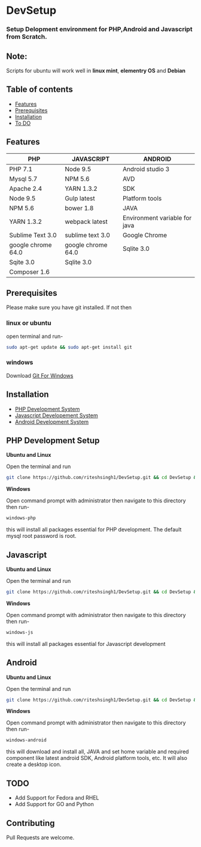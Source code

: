 # DevSetup
### Setup Delopment environment for PHP,Android and Javascript from Scratch.

## Note:
Scripts for ubuntu will work well in **linux mint**, **elementry OS** and **Debian**


## Table of contents

* [Features](#features)
* [Prerequisites](#prerequisites)
* [Installation](#installation)
* [To DO](#todo)




## Features
 

PHP 				| JAVASCRIPT   				| ANDROID
---     			| ---						| ---
PHP  7.1			| Node 9.5					| Android studio 3
Mysql  5.7			| NPM 5.6					| AVD
Apache  2.4			| YARN 1.3.2				| SDK
Node 9.5			| Gulp latest				| Platform tools
NPM  5.6			| bower 1.8					| JAVA 	
YARN 1.3.2			| webpack latest			| Environment variable for java
Sublime Text 3.0 	| sublime text 3.0			| Google Chrome
google chrome 64.0	| google chrome 64.0		| Sqlite 3.0	
Sqite 3.0			| Sqlite 3.0				|
Composer 1.6		| 							|



## Prerequisites

Please make sure you have git installed. If not then

### linux or ubuntu
open terminal and run-

```bash
sudo apt-get update && sudo apt-get install git
```

### windows

Download [Git For Windows](https://git-scm.com/download/win)

## Installation

* [PHP Development System](#php-development-setup)
* [Javascript Developement System](#javascript)
* [Android Development System](#android)


## PHP Development Setup

**Ubuntu and Linux**

Open the terminal and run

```bash
git clone https://github.com/riteshsingh1/DevSetup.git && cd DevSetup && sh ./ubuntu-php.sh
```

**Windows**

Open command prompt with administrator then navigate to this directory then run-

```bash
windows-php
```

this will install all packages essential for PHP development. 
The default mysql root password is root.

## Javascript

**Ubuntu and Linux**

Open the terminal and run

```bash
git clone https://github.com/riteshsingh1/DevSetup.git && cd DevSetup && sh ./ubuntu-js.sh
```

**Windows**

Open command prompt with administrator then navigate to this directory then run-

```bash
windows-js
```

this will install all packages essential for Javascript development


## Android

**Ubuntu and Linux**

Open the terminal and run

```bash
git clone https://github.com/riteshsingh1/DevSetup.git && cd DevSetup && sh ./ubuntu-android.sh
```

**Windows**

Open command prompt with administrator then navigate to this directory then run-

```bash
windows-android
```

this will download and install all, JAVA and set home variable and required component like latest android SDK, Android platform tools, etc. It will also create a desktop icon.

## TODO
 - Add Support for Fedora and RHEL
 - Add Support for GO and Python

## Contributing
Pull Requests are welcome.
